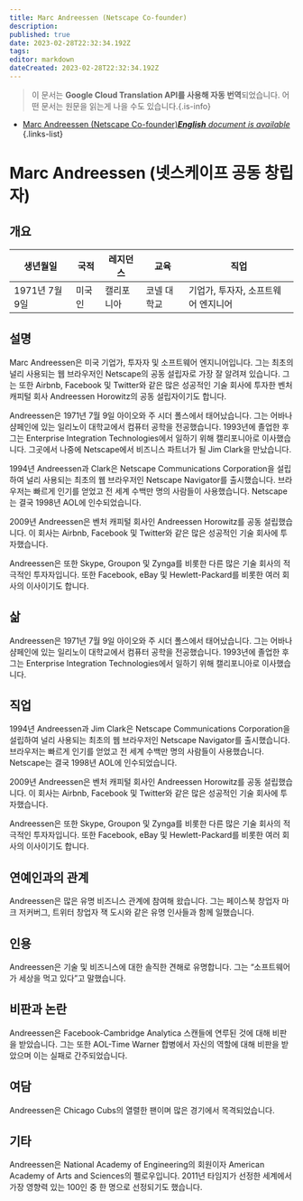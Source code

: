 ```yaml
---
title: Marc Andreessen (Netscape Co-founder)
description: 
published: true
date: 2023-02-28T22:32:34.192Z
tags: 
editor: markdown
dateCreated: 2023-02-28T22:32:34.192Z
---
```


> 이 문서는 **Google Cloud Translation API를 사용해 자동 번역**되었습니다.
어떤 문서는 원문을 읽는게 나을 수도 있습니다.{.is-info}



- [Marc Andreessen (Netscape Co-founder)***English** document is available*](/en/Knowledge-base/Dictionary/Person/marc-andreessen-netscape-co-founder)
{.links-list}


# Marc Andreessen (넷스케이프 공동 창립자)

## 개요
| 생년월일 | 국적 | 레지던스 | 교육 | 직업 |
| ------------- | ----------- | --------- | --------- | ---------- |
| 1971년 7월 9일 | 미국인 | 캘리포니아 | 코넬 대학교 | 기업가, 투자자, 소프트웨어 엔지니어 |

## 설명
Marc Andreessen은 미국 기업가, 투자자 및 소프트웨어 엔지니어입니다. 그는 최초의 널리 사용되는 웹 브라우저인 Netscape의 공동 설립자로 가장 잘 알려져 있습니다. 그는 또한 Airbnb, Facebook 및 Twitter와 같은 많은 성공적인 기술 회사에 투자한 벤처 캐피털 회사 Andreessen Horowitz의 공동 설립자이기도 합니다.

Andreessen은 1971년 7월 9일 아이오와 주 시더 폴스에서 태어났습니다. 그는 어바나 샴페인에 있는 일리노이 대학교에서 컴퓨터 공학을 전공했습니다. 1993년에 졸업한 후 그는 Enterprise Integration Technologies에서 일하기 위해 캘리포니아로 이사했습니다. 그곳에서 나중에 Netscape에서 비즈니스 파트너가 될 Jim Clark을 만났습니다.

1994년 Andreessen과 Clark은 Netscape Communications Corporation을 설립하여 널리 사용되는 최초의 웹 브라우저인 Netscape Navigator를 출시했습니다. 브라우저는 빠르게 인기를 얻었고 전 세계 수백만 명의 사람들이 사용했습니다. Netscape는 결국 1998년 AOL에 인수되었습니다.

2009년 Andreessen은 벤처 캐피털 회사인 Andreessen Horowitz를 공동 설립했습니다. 이 회사는 Airbnb, Facebook 및 Twitter와 같은 많은 성공적인 기술 회사에 투자했습니다.

Andreessen은 또한 Skype, Groupon 및 Zynga를 비롯한 다른 많은 기술 회사의 적극적인 투자자입니다. 또한 Facebook, eBay 및 Hewlett-Packard를 비롯한 여러 회사의 이사이기도 합니다.

## 삶
Andreessen은 1971년 7월 9일 아이오와 주 시더 폴스에서 태어났습니다. 그는 어바나 샴페인에 있는 일리노이 대학교에서 컴퓨터 공학을 전공했습니다. 1993년에 졸업한 후 그는 Enterprise Integration Technologies에서 일하기 위해 캘리포니아로 이사했습니다.

## 직업
1994년 Andreessen과 Jim Clark은 Netscape Communications Corporation을 설립하여 널리 사용되는 최초의 웹 브라우저인 Netscape Navigator를 출시했습니다. 브라우저는 빠르게 인기를 얻었고 전 세계 수백만 명의 사람들이 사용했습니다. Netscape는 결국 1998년 AOL에 인수되었습니다.

2009년 Andreessen은 벤처 캐피털 회사인 Andreessen Horowitz를 공동 설립했습니다. 이 회사는 Airbnb, Facebook 및 Twitter와 같은 많은 성공적인 기술 회사에 투자했습니다.

Andreessen은 또한 Skype, Groupon 및 Zynga를 비롯한 다른 많은 기술 회사의 적극적인 투자자입니다. 또한 Facebook, eBay 및 Hewlett-Packard를 비롯한 여러 회사의 이사이기도 합니다.

## 연예인과의 관계
Andreessen은 많은 유명 비즈니스 관계에 참여해 왔습니다. 그는 페이스북 창업자 마크 저커버그, 트위터 창업자 잭 도시와 같은 유명 인사들과 함께 일했습니다.

## 인용
Andreessen은 기술 및 비즈니스에 대한 솔직한 견해로 유명합니다. 그는 “소프트웨어가 세상을 먹고 있다”고 말했습니다.

## 비판과 논란
Andreessen은 Facebook-Cambridge Analytica 스캔들에 연루된 것에 대해 비판을 받았습니다. 그는 또한 AOL-Time Warner 합병에서 자신의 역할에 대해 비판을 받았으며 이는 실패로 간주되었습니다.

## 여담
Andreessen은 Chicago Cubs의 열렬한 팬이며 많은 경기에서 목격되었습니다.

## 기타
Andreessen은 National Academy of Engineering의 회원이자 American Academy of Arts and Sciences의 펠로우입니다. 2011년 타임지가 선정한 세계에서 가장 영향력 있는 100인 중 한 명으로 선정되기도 했습니다.
